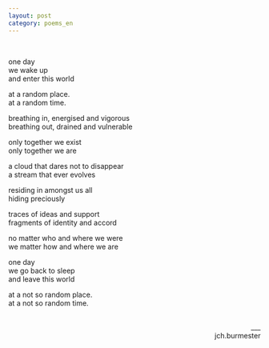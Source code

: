 ```yaml
---
layout: post
category: poems_en
---
```


<br />

one day<br />
we wake up<br />
and enter this world<br />

at a random place.<br />
at a random time.

breathing in, energised and vigorous<br />
breathing out, drained and vulnerable 

only together we exist<br />
only together we are

a cloud that dares not to disappear<br />
a stream that ever evolves

residing in amongst us all<br />
hiding preciously

traces of ideas and support<br />
fragments of identity and accord

no matter who and where we were<br />
we matter how and where we are

one day<br />
we go back to sleep<br />
and leave this world

at a not so random place.<br />
at a not so random time.

<br />
<div align="right">___
<div align="right">jch.burmester</div>